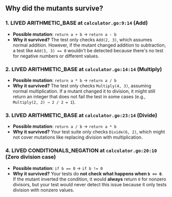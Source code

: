 ## **Why did the mutants survive?**
### **1. LIVED ARITHMETIC_BASE at `calculator.go:9:14` (Add)**
   - **Possible mutation**: `return a + b` → `return a - b`
   - **Why it survived?** The test only checks `Add(2, 3)`, which assumes normal addition. However, if the mutant changed addition to subtraction, a test like `Add(3, 3) == 0` wouldn't be detected because there's no test for negative numbers or different values.
   
### **2. LIVED ARITHMETIC_BASE at `calculator.go:14:14` (Multiply)**
   - **Possible mutation**: `return a * b` → `return a / b`
   - **Why it survived?** The test only checks `Multiply(4, 3)`, assuming normal multiplication. If a mutant changed it to division, it might still return an integer that does not fail the test in some cases (e.g., `Multiply(2, 2) → 2 / 2 = 1`).
   
### **3. LIVED ARITHMETIC_BASE at `calculator.go:23:14` (Divide)**
   - **Possible mutation**: `return a / b` → `return a * b`
   - **Why it survived?** Your test suite only checks `Divide(6, 2)`, which might not cover mutations like replacing division with multiplication.
   
### **4. LIVED CONDITIONALS_NEGATION at `calculator.go:20:10` (Zero division case)**
   - **Possible mutation**: `if b == 0` → `if b != 0`
   - **Why it survived?** Your tests do **not check what happens when `b == 0`**. If the mutant inverted the condition, it would **always** return `0` for nonzero divisors, but your test would never detect this issue because it only tests division with nonzero values.



